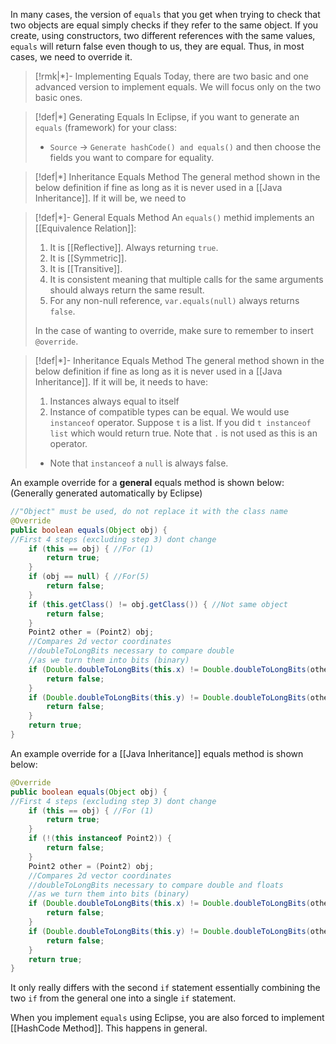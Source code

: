 In many cases, the version of `equals` that you get when trying to check that two objects are equal simply checks if they refer to the same object. If you create, using constructors, two different references with the same values, `equals` will return false even though to us, they are equal. Thus, in most cases, we need to override it.

>[!rmk|*]- Implementing Equals
>Today, there are two basic and one advanced version to implement equals. We will focus only on the two basic ones.

>[!def|*] Generating Equals
>In Eclipse, if you want to generate an `equals` (framework) for your class:
> - `Source` $\rightarrow$ `Generate hashCode() and equals()` and then choose the fields you want to compare for equality.

>[!def|*] Inheritance Equals Method
>The general method shown in the below definition if fine as long as it is never used in a [[Java Inheritance]]. If it will be, we need to

>[!def|*]- General Equals Method
>An `equals()` methid implements an [[Equivalence Relation]]:
> 1. It is [[Reflective]]. Always returning `true`.
> 2. It is [[Symmetric]].
> 3. It is [[Transitive]].
> 4. It is consistent meaning that multiple calls for the same arguments should always return the same result.
> 5.  For any non-null reference, `var.equals(null)` always returns `false`.
> 
> In the case of wanting to override, make sure to remember to insert `@override`.

>[!def|*]- Inheritance Equals Method
>The general method shown in the below definition if fine as long as it is never used in a [[Java Inheritance]]. If it will be, it needs to have:
>1. Instances always equal to itself
>2. Instance of compatible types can be equal. We would use `instanceof` operator. Suppose `t` is a list. If you did `t instanceof list` which would return true. Note that `.` is not used as this is an operator.
>	- Note that `instanceof` a `null` is always false.

An example override for a **general** equals method is shown below: (Generally generated automatically by Eclipse)
```Java
//"Object" must be used, do not replace it with the class name
@Override
public boolean equals(Object obj) {
//First 4 steps (excluding step 3) dont change
	if (this == obj) { //For (1)
		return true;
	}
	if (obj == null) { //For(5)
		return false;
	}
	if (this.getClass() != obj.getClass()) { //Not same object
		return false;
	}
	Point2 other = (Point2) obj;
	//Compares 2d vector coordinates
	//doubleToLongBits necessary to compare double
	//as we turn them into bits (binary)
	if (Double.doubleToLongBits(this.x) != Double.doubleToLongBits(other.x)) {
		return false;
	}
	if (Double.doubleToLongBits(this.y) != Double.doubleToLongBits(other.y)) {
		return false;
	}
	return true;
}
```

An example override for a [[Java Inheritance]] equals method is shown below: 
```Java
@Override
public boolean equals(Object obj) {
//First 4 steps (excluding step 3) dont change
	if (this == obj) { //For (1)
		return true;
	}
	if (!(this instanceof Point2)) {
		return false;
	}
	Point2 other = (Point2) obj;
	//Compares 2d vector coordinates
	//doubleToLongBits necessary to compare double and floats
	//as we turn them into bits (binary)
	if (Double.doubleToLongBits(this.x) != Double.doubleToLongBits(other.x)) {
		return false;
	}
	if (Double.doubleToLongBits(this.y) != Double.doubleToLongBits(other.y)) {
		return false;
	}
	return true;
}
```
It only really differs with the second `if` statement essentially combining the two `if` from the general one into a single `if` statement.

When you implement `equals` using Eclipse, you are also forced to implement [[HashCode Method]]. This happens in general. 